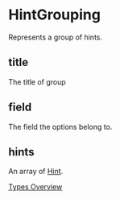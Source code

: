 # HintGrouping
Represents a group of hints. 

## title
The title of group
## field
The field the options belong to.
## hints
An array of [Hint](docs/types/Hint.md).

[Types Overview](./Overview.md)